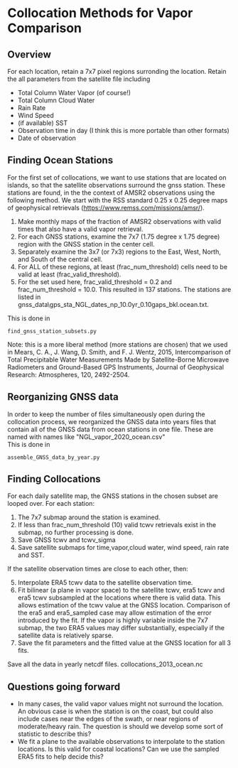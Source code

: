 # Collocation Methods for Vapor Comparison

## Overview
For each location, retain a 7x7 pixel regions surronding the location. Retain the all parameters from the satellite file including
* Total Column Water Vapor (of course!)
* Total Column Cloud Water
* Rain Rate
* Wind Speed
* (if available) SST
* Observation time in day (I think this is more portable than other formats)
* Date of observation

## Finding Ocean Stations
For the first set of collocations, we want to use stations that are located on islands, so that the satellite observations surround the gnss station.  These stations are found, in the the context of AMSR2 observations using the following method. We start with the RSS standard 0.25 x 0.25 degree maps of geophysical retrievals (https://www.remss.com/missions/amsr/).

1. Make monthly maps of the fraction of AMSR2 observations with valid times that also have a valid vapor retrieval.
2. For each GNSS stations, examine the 7x7 (1.75 degree x 1.75 degree) region with the GNSS station in the center cell.
3. Separately examine the 3x7 (or 7x3) regions to the East, West, North, and South of the central cell.
4. For ALL of these regions, at least (frac_num_threshold) cells need to be valid at least (frac_valid_threshold).
5. For the set used here, frac_valid_threshold = 0.2 and frac_num_threshold = 10.0. This resulted in 137 stations. The stations are listed in gnss_data\gps_sta_NGL_dates_np_10.0yr_0.10gaps_bkl.ocean.txt.

This is done in 
```
find_gnss_station_subsets.py
```
Note: this is a more liberal method (more stations are chosen) that we used in Mears, C. A., J. Wang, D. Smith, and F. J. Wentz, 2015, Intercomparison of Total Precipitable Water Measurements Made by Satellite-Borne Microwave Radiometers and Ground-Based GPS Instruments, Journal of Geophysical Research: Atmospheres, 120, 2492-2504.

## Reorganizing GNSS data
In order to keep the number of files simultaneously open during the collocation process, we reorganized the GNSS data into years files that contain all of the GNSS data from ocean stations in one file.  These are named with names like "NGL_vapor_2020_ocean.csv"  
This is done in 
```
assemble_GNSS_data_by_year.py
```

## Finding Collocations
For each daily satellite map, the GNSS stations in the chosen subset are looped over. For each station:
1. The 7x7 submap around the station is examined.
2. If less than frac_num_threshold (10) valid tcwv retrievals exist in the submap, no further processing is done.
3. Save GNSS tcwv and tcwv_sigma
4. Save satellite submaps for time,vapor,cloud water, wind speed, rain rate and SST.

If the satellite observation times are close to each other, then:

5. Interpolate ERA5 tcwv data to the satellite observation time.
6. Fit bilinear (a plane in vapor space) to the satellite tcwv, era5 tcwv and era5 tcwv subsampled at the locations where there is valid data.  This allows estimation of the tcwv value at the GNSS location.  Comparison of the era5 and era5_sampled case may allow estimation of the error introduced by the fit.  If the vapor is highly variable inside the 7x7 submap, the two ERA5 values may differ substantially, especially if the satellite data is relatively sparse.
7. Save the fit parameters and the fitted value at the GNSS location for all 3 fits.

Save all the data in yearly netcdf files.
collocations_2013_ocean.nc


## Questions going forward
* In many cases, the valid vapor values might not surround the location.  An obvious case is when the station is on the coast, but could also include cases near the edges of the swath, or near regions of moderate/heavy rain. The question is should we develop some sort of statistic to describe this?
* We fit a plane to the available observations to interpolate to the station locations.  Is this valid for coastal locations?  Can we use the sampled ERA5 fits to help decide this?

